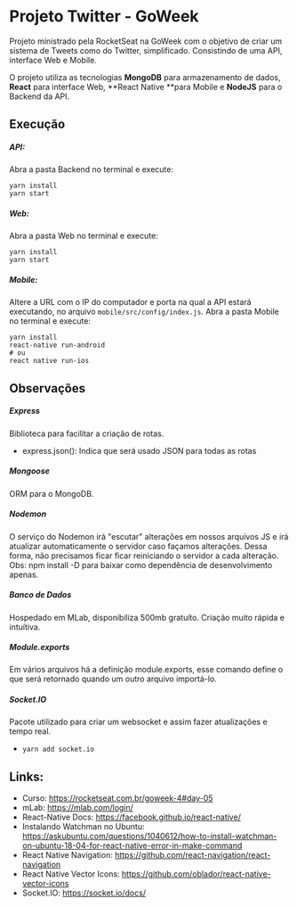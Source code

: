 # Projeto Twitter - GoWeek
Projeto ministrado pela RocketSeat na GoWeek com o objetivo de criar um sistema de Tweets como do Twitter, simplificado. Consistindo de uma API, interface Web e Mobile.

O projeto utiliza as tecnologias **MongoDB** para armazenamento de dados, **React** para interface Web, **React Native **para Mobile e **NodeJS** para o Backend da API.

## Execução
##### API:
Abra a pasta Backend no terminal e execute:
```shell
yarn install
yarn start
```

##### Web:
Abra a pasta Web no terminal e execute:
```shell
yarn install
yarn start
```

##### Mobile:
Altere a URL com o IP do computador e porta na qual a API estará executando, no arquivo `mobile/src/config/index.js`.
Abra a pasta Mobile no terminal e execute:
```shell
yarn install
react-native run-android
# ou
react native run-ios
```

## Observações

##### Express
Biblioteca para facilitar a criação de rotas.
- express.json(): Indica que será usado JSON para todas as rotas

##### Mongoose
ORM para o MongoDB.

##### Nodemon
O serviço do Nodemon irá "escutar" alterações em nossos arquivos JS e irá atualizar automaticamente o servidor caso façamos alterações. Dessa forma, não precisamos ficar ficar reiniciando o servidor a cada alteração.
Obs: npm install -D para baixar como dependência de desenvolvimento apenas.

##### Banco de Dados
Hospedado em MLab, disponibiliza 500mb gratuíto. Criação muito rápida e intuítiva.

##### Module.exports
Em vários arquivos há a definição module.exports, esse comando define o que será retornado quando um outro arquivo importá-lo.

##### Socket.IO
Pacote utilizado para criar um websocket e assim fazer atualizações e tempo real.
- `yarn add socket.io`

## Links:
- Curso: https://rocketseat.com.br/goweek-4#day-05
- mLab: https://mlab.com/login/
- React-Native Docs: https://facebook.github.io/react-native/
- Instalando Watchman no Ubuntu: https://askubuntu.com/questions/1040612/how-to-install-watchman-on-ubuntu-18-04-for-react-native-error-in-make-command
- React Native Navigation: https://github.com/react-navigation/react-navigation
- React Native Vector Icons: https://github.com/oblador/react-native-vector-icons
- Socket.IO: https://socket.io/docs/